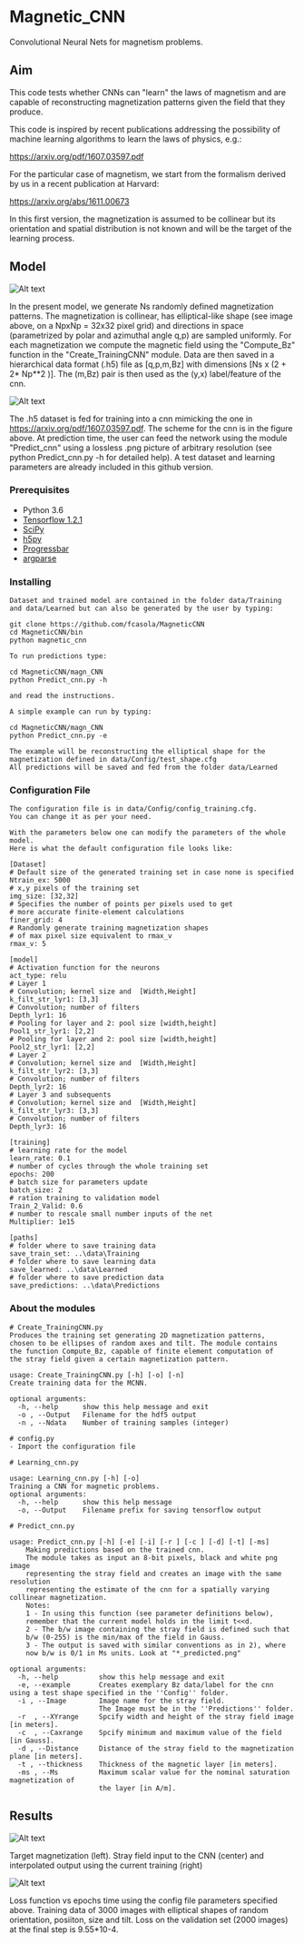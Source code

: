 # Magnetic_CNN
Convolutional Neural Nets for magnetism problems.

## Aim
This code tests whether CNNs can "learn" the laws of magnetism
and are capable of reconstructing magnetization patterns given the field 
that they produce.

This code is inspired by recent publications addressing the possibility 
of machine learning algorithms to learn the laws of physics, e.g.:

https://arxiv.org/pdf/1607.03597.pdf

For the particular case of magnetism, we start from the formalism 
derived by us in a recent publication at Harvard:

https://arxiv.org/abs/1611.00673

In this first version, the magnetization is assumed to be collinear but
its orientation and spatial distribution is not known and will be the target 
of the learning process.

## Model

![Alt text](readme_img/training_1.png?raw=true "model for the convolutional net implemented")

In the present model, we generate Ns randomly defined magnetization patterns. The magnetization is collinear, has elliptical-like shape (see image above, on a NpxNp = 32x32 pixel grid) and directions in space (parametrized by polar and azimuthal angle q,p) are sampled uniformly. For each magnetization we compute the magnetic field using the "Compute_Bz" function in the "Create_TrainingCNN" module. Data are then saved in a hierarchical data format (.h5) file as [q,p,m,Bz] with dimensions [Ns x (2 + 2* Np**2 )]. The (m,Bz) pair is then used as the (y,x) label/feature of the cnn. 
 
![Alt text](readme_img/Scheme_cnn.png?raw=true "model for the convolutional net implemented")

The .h5 dataset is fed for training into a cnn mimicking the one in https://arxiv.org/pdf/1607.03597.pdf. The scheme for the cnn is in the figure above. At prediction time, the user can feed the network using the module "Predict_cnn" using a lossless .png picture of arbitrary resolution (see python Predict_cnn.py -h for detailed help). A test dataset and learning parameters are already included in this github version.


### Prerequisites

- Python 3.6
- [Tensorflow 1.2.1](https://pypi.python.org/pypi/tensorflow/1.2.1)
- [SciPy](http://www.scipy.org/install.html)
- [h5py](http://www.h5py.org/)
- [Progressbar](https://pypi.python.org/pypi/progressbar2/3.18.1)
- [argparse](https://docs.python.org/3/library/argparse.html)

### Installing
```
Dataset and trained model are contained in the folder data/Training and data/Learned but can also be generated by the user by typing: 

git clone https://github.com/fcasola/MagneticCNN 
cd MagneticCNN/bin
python magnetic_cnn

To run predictions type:

cd MagneticCNN/magn_CNN
python Predict_cnn.py -h

and read the instructions.

A simple example can run by typing:

cd MagneticCNN/magn_CNN
python Predict_cnn.py -e

The example will be reconstructing the elliptical shape for the magnetization defined in data/Config/test_shape.cfg
All predictions will be saved and fed from the folder data/Learned

```
### Configuration File
```
The configuration file is in data/Config/config_training.cfg. 
You can change it as per your need. 

With the parameters below one can modify the parameters of the whole model.
Here is what the default configuration file looks like:

[Dataset]
# Default size of the generated training set in case none is specified
Ntrain_ex: 5000
# x,y pixels of the training set
img_size: [32,32]
# Specifies the number of points per pixels used to get 
# more accurate finite-element calculations
finer_grid: 4
# Randomly generate training magnetization shapes
# of max pixel size equivalent to rmax_v
rmax_v: 5

[model]
# Activation function for the neurons
act_type: relu
# Layer 1
# Convolution; kernel size and  [Width,Height]
k_filt_str_lyr1: [3,3]
# Convolution; number of filters
Depth_lyr1: 16
# Pooling for layer and 2: pool size [width,height]
Pool1_str_lyr1: [2,2]
# Pooling for layer and 2: pool size [width,height]
Pool2_str_lyr1: [2,2]
# Layer 2 
# Convolution; kernel size and  [Width,Height]
k_filt_str_lyr2: [3,3]
# Convolution; number of filters
Depth_lyr2: 16
# Layer 3 and subsequents
# Convolution; kernel size and  [Width,Height]
k_filt_str_lyr3: [3,3]
# Convolution; number of filters
Depth_lyr3: 16

[training]
# learning rate for the model
learn_rate: 0.1
# number of cycles through the whole training set
epochs: 200
# batch size for parameters update
batch_size: 2 
# ration training to validation model
Train_2_Valid: 0.6
# number to rescale small number inputs of the net
Multiplier: 1e15

[paths]
# folder where to save training data
save_train_set: ..\data\Training
# folder where to save learning data
save_learned: ..\data\Learned
# folder where to save prediction data
save_predictions: ..\data\Predictions

```

### About the modules
```
# Create_TrainingCNN.py 
Produces the training set generating 2D magnetization patterns,
chosen to be ellipses of random axes and tilt. The module contains 
the function Compute_Bz, capable of finite element computation of 
the stray field given a certain magnetization pattern.

usage: Create_TrainingCNN.py [-h] [-o] [-n]
Create training data for the MCNN.

optional arguments:
  -h, --help      show this help message and exit
  -o , --Output   Filename for the hdf5 output
  -n , --Ndata    Number of training samples (integer)

# config.py 
- Import the configuration file

# Learning_cnn.py

usage: Learning_cnn.py [-h] [-o]
Training a CNN for magnetic problems.
optional arguments:
  -h, --help      show this help message
  -o, --Output    Filename prefix for saving tensorflow output 

# Predict_cnn.py

usage: Predict_cnn.py [-h] [-e] [-i] [-r ] [-c ] [-d] [-t] [-ms]
    Making predictions based on the trained cnn.
    The module takes as input an 8-bit pixels, black and white png image
    representing the stray field and creates an image with the same resolution
    representing the estimate of the cnn for a spatially varying collinear magnetization.
    Notes:
    1 - In using this function (see parameter definitions below),
    remember that the current model holds in the limit t<<d.
    2 - The b/w image containing the stray field is defined such that
    b/w (0-255) is the min/max of the field in Gauss.
    3 - The output is saved with similar conventions as in 2), where
    now b/w is 0/1 in Ms units. Look at "*_predicted.png"

optional arguments:
  -h, --help          show this help message and exit
  -e, --example       Creates exemplary Bz data/label for the cnn using a test shape specified in the ''Config'' folder.
  -i , --Image        Image name for the stray field.
                      The Image must be in the ''Predictions'' folder.
  -r  , --XYrange     Spcify width and height of the stray field image [in meters].
  -c  , --Caxrange    Spcify minimum and maximum value of the field [in Gauss].
  -d , --Distance     Distance of the stray field to the magnetization plane [in meters].
  -t , --thickness    Thickness of the magnetic layer [in meters].
  -ms , --Ms          Maximum scalar value for the nominal saturation magnetization of
                      the layer [in A/m].
```
## Results

![Alt text](readme_img/results_1.png?raw=true "Target magnetization (left). Stray field input to the CNN (center) and interpolated output using the current training (right).")

Target magnetization (left). Stray field input to the CNN (center) and interpolated output using the current training (right)

![Alt text](readme_img/results_2.png?raw=true "Loss function vs epochs time using the config file parameters specified above.")

Loss function vs epochs time using the config file parameters specified above. Training data of 3000 images with elliptical shapes of random orientation, posiiton, size and tilt. Loss on the validation set (2000 images) at the final step is 9.55*10-4.



